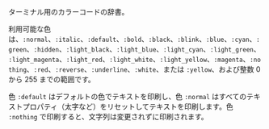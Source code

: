 ターミナル用のカラーコードの辞書。

利用可能な色は、`:normal`、`:italic`、`:default`、`:bold`、`:black`、`:blink`、`:blue`、`:cyan`、`:green`、`:hidden`、`:light_black`、`:light_blue`、`:light_cyan`、`:light_green`、`:light_magenta`、`:light_red`、`:light_white`、`:light_yellow`、`:magenta`、`:nothing`、`:red`、`:reverse`、`:underline`、`:white`、または `:yellow`、および整数 0 から 255 までの範囲です。

色 `:default` はデフォルトの色でテキストを印刷し、色 `:normal` はすべてのテキストプロパティ（太字など）をリセットしてテキストを印刷します。色 `:nothing` で印刷すると、文字列は変更されずに印刷されます。
